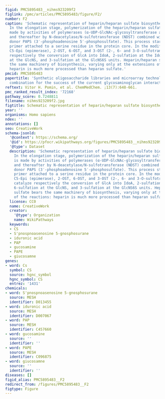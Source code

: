 ```yaml
---
figid: PMC5895483__nihms923209f2
figlink: /pmc/articles/PMC5895483/figure/F2/
number: F2
caption: 'Schematic representation of heparin/heparan sulfate biosynthetic pathway.
  In the elongation stage, polymerization of the heparin/heparan sulfate chains is
  made by activities of polymerases (α-UDP-GlcNAc-glycosyltransferase and α-UDP-GlcA-glycosyltransferase)
  and thereafter by N-deacetylase/N-sulfotransferase (NDST) combined with the sulfate
  donor PAPS (3′-phosphoadenosine 5′-phosphosulfate). This process starts on a tetrasacchaide
  primer attached to a serine residue in the protein core. In the modification stage,
  C5-Epi (epimerase), 2-OST, 6-OST, and 3-OST (2-, 6- and 3-O-sulfotransferases) catalyze
  respectively the conversion of GlcA into IdoA, 2-sulfation at the IdoA, 6-sulfation
  at the GlcNS, and 3-sulfation at the GlcNS6S units. Heparin/heparan sulfate bears
  the same machinery of biosynthesis, varying only at the extensions of the reactions:
  heparin is much more processed than heparan sulfate.'
pmcid: PMC5895483
papertitle: 'Synthetic oligosaccharide libraries and microarray technology: a powerful
  combination for the success of the current glycosaminoglycan interactomics.'
reftext: Vitor H. Pomin, et al. ChemMedChem. ;13(7):648-661.
pmc_ranked_result_index: '72168'
pathway_score: 0.7248811
filename: nihms923209f2.jpg
figtitle: Schematic representation of heparin/heparan sulfate biosynthetic pathway
year: ''
organisms: Homo sapiens
ndex: ''
annotations: []
seo: CreativeWork
schema-jsonld:
  '@context': https://schema.org/
  '@id': https://pfocr.wikipathways.org/figures/PMC5895483__nihms923209f2.html
  '@type': Dataset
  description: 'Schematic representation of heparin/heparan sulfate biosynthetic pathway.
    In the elongation stage, polymerization of the heparin/heparan sulfate chains
    is made by activities of polymerases (α-UDP-GlcNAc-glycosyltransferase and α-UDP-GlcA-glycosyltransferase)
    and thereafter by N-deacetylase/N-sulfotransferase (NDST) combined with the sulfate
    donor PAPS (3′-phosphoadenosine 5′-phosphosulfate). This process starts on a tetrasacchaide
    primer attached to a serine residue in the protein core. In the modification stage,
    C5-Epi (epimerase), 2-OST, 6-OST, and 3-OST (2-, 6- and 3-O-sulfotransferases)
    catalyze respectively the conversion of GlcA into IdoA, 2-sulfation at the IdoA,
    6-sulfation at the GlcNS, and 3-sulfation at the GlcNS6S units. Heparin/heparan
    sulfate bears the same machinery of biosynthesis, varying only at the extensions
    of the reactions: heparin is much more processed than heparan sulfate.'
  license: CC0
  name: CreativeWork
  creator:
    '@type': Organization
    name: WikiPathways
  keywords:
  - CS
  - S'pnospnoasenosine 5-gnosphosurane
  - iduronic acid
  - PAP
  - gucosamine
  - PAPE
  - giucosamne
genes:
- word: Cs
  symbol: CS
  source: hgnc_symbol
  hgnc_symbol: CS
  entrez: '1431'
chemicals:
- word: S'pnospnoasenosine 5-gnosphosurane
  source: MESH
  identifier: D013455
- word: iduronic acid
  source: MESH
  identifier: D007067
- word: PAP
  source: MESH
  identifier: C457660
- word: gucosamine
  source: ''
  identifier: ''
- word: PAPE
  source: MESH
  identifier: C096875
- word: giucosamne
  source: ''
  identifier: ''
diseases: []
figid_alias: PMC5895483__F2
redirect_from: /figures/PMC5895483__F2
figtype: Figure
---
```

